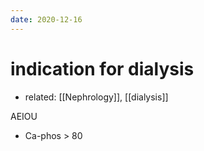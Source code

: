 ```yaml
---
date: 2020-12-16
---
```


# indication for dialysis

- related: [[Nephrology]], [[dialysis]]

AEIOU

- Ca-phos > 80